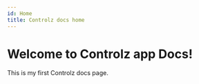 ```yaml
---
id: Home
title: Controlz docs home
---
```


# Welcome to Controlz app Docs!

This is my first Controlz docs page.
